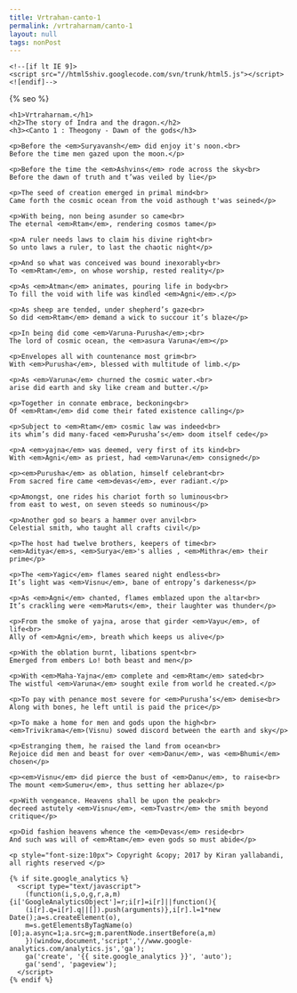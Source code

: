 ```yaml
---
title: Vrtrahan-canto-1
permalink: /vrtraharnam/canto-1 
layout: null
tags: nonPost
---
```

<html lang="{{ site.lang | default: "en-US" }}">
  <head>
    <meta charset='utf-8'>
    <meta http-equiv="X-UA-Compatible" content="chrome=1">
    <meta name="viewport" content="width=device-width, initial-scale=1, maximum-scale=1">
    <link href='https://fonts.googleapis.com/css?family=Architects+Daughter' rel='stylesheet' type='text/css'>
    <link rel="stylesheet" href="{{ '/assets/css/style-canto-1.css' | relative_url }}" media="screen" type="text/css">
    <link rel="stylesheet" href="{{ '/assets/css/print.css' | relative_url }}" media="print" type="text/css">

    <!--[if lt IE 9]>
    <script src="//html5shiv.googlecode.com/svn/trunk/html5.js"></script>
    <![endif]-->

{% seo %}
  </head>

  <body>

    <h1>Vrtraharnam.</h1>
    <h2>The story of Indra and the dragon.</h2>
    <h3><Canto 1 : Theogony - Dawn of the gods</h3>
    
    <p>Before the <em>Suryavansh</em> did enjoy it's noon.<br>
    Before the time men gazed upon the moon.</p>
    
    <p>Before the time the <em>Ashvins</em> rode across the sky<br>
    Before the dawn of truth and t’was veiled by lie</p>
    
    <p>The seed of creation emerged in primal mind<br>
    Came forth the cosmic ocean from the void asthough t'was seined</p>
    
    <p>With being, non being asunder so came<br>
    The eternal <em>Rtam</em>, rendering cosmos tame</p>
    
    <p>A ruler needs laws to claim his divine right<br>
    So unto laws a ruler, to last the chaotic night</p>
    
    <p>And so what was conceived was bound inexorably<br>
    To <em>Rtam</em>, on whose worship, rested reality</p>
    
    <p>As <em>Atman</em> animates, pouring life in body<br>
    To fill the void with life was kindled <em>Agni</em>.</p>
    
    <p>As sheep are tended, under shepherd’s gaze<br>
    So did <em>Rtam</em> demand a wick to succour it’s blaze</p>
    
    <p>In being did come <em>Varuna-Purusha</em>;<br>
    The lord of cosmic ocean, the <em>asura Varuna</em></p>
    
    <p>Envelopes all with countenance most grim<br>
    With <em>Purusha</em>, blessed with multitude of limb.</p>
    
    <p>As <em>Varuna</em> churned the cosmic water.<br>
    arise did earth and sky like cream and butter.</p>
    
    <p>Together in connate embrace, beckoning<br>
    Of <em>Rtam</em> did come their fated existence calling</p>
    
    <p>Subject to <em>Rtam</em> cosmic law was indeed<br>
    its whim’s did many-faced <em>Purusha’s</em> doom itself cede</p>
    
    <p>A <em>yajna</em> was deemed, very first of its kind<br>
    With <em>Agni</em> as priest, had <em>Varuna</em> consigned</p>
    
    <p><em>Purusha</em> as oblation, himself celebrant<br>
    From sacred fire came <em>devas</em>, ever radiant.</p>
    
    <p>Amongst, one rides his chariot forth so luminous<br>
    from east to west, on seven steeds so numinous</p>
    
    <p>Another god so bears a hammer over anvil<br>
    Celestial smith, who taught all crafts civil</p>
    
    <p>The host had twelve brothers, keepers of time<br>
    <em>Aditya</em>s, <em>Surya</em>'s allies , <em>Mithra</em> their prime</p>
    
    <p>The <em>Yagic</em> flames seared night endless<br>
    It’s light was <em>Visnu</em>, bane of entropy’s darkeness</p>
    
    <p>As <em>Agni</em> chanted, flames emblazed upon the altar<br>
    It’s crackling were <em>Maruts</em>, their laughter was thunder</p>
    
    <p>From the smoke of yajna, arose that girder <em>Vayu</em>, of life<br>
    Ally of <em>Agni</em>, breath which keeps us alive</p>
    
    <p>With the oblation burnt, libations spent<br>
    Emerged from embers Lo! both beast and men</p>
    
    <p>With <em>Maha-Yajna</em> complete and <em>Rtam</em> sated<br>
    The wistful <em>Varuna</em> sought exile from world he created.</p>
    
    <p>To pay with penance most severe for <em>Purusha’s</em> demise<br>
    Along with bones, he left until is paid the price</p>
    
    <p>To make a home for men and gods upon the high<br>
    <em>Trivikrama</em>(Visnu) sowed discord between the earth and sky</p>
    
    <p>Estranging them, he raised the land from ocean<br>
    Rejoice did men and beast for over <em>Danu</em>, was <em>Bhumi</em> chosen</p>
    
    <p><em>Visnu</em> did pierce the bust of <em>Danu</em>, to raise<br>
    The mount <em>Sumeru</em>, thus setting her ablaze</p>
    
    <p>With vengeance. Heavens shall be upon the peak<br>
    decreed astutely <em>Visnu</em>, <em>Tvastr</em> the smith beyond critique</p>
    
    <p>Did fashion heavens whence the <em>Devas</em> reside<br>
    And such was will of <em>Rtam</em> even gods so must abide</p>
    
    <p style="font-size:10px"> Copyright &copy; 2017 by Kiran yallabandi, all rights reserved </p>
    
    {% if site.google_analytics %}
      <script type="text/javascript">
        (function(i,s,o,g,r,a,m){i['GoogleAnalyticsObject']=r;i[r]=i[r]||function(){
        (i[r].q=i[r].q||[]).push(arguments)},i[r].l=1*new Date();a=s.createElement(o),
        m=s.getElementsByTagName(o)[0];a.async=1;a.src=g;m.parentNode.insertBefore(a,m)
        })(window,document,'script','//www.google-analytics.com/analytics.js','ga');
        ga('create', '{{ site.google_analytics }}', 'auto');
        ga('send', 'pageview');
      </script>
    {% endif %}

  </body>
</html>

